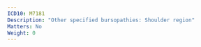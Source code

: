 ```yaml
---
ICD10: M7181
Description: "Other specified bursopathies: Shoulder region"
Matters: No
Weight: 0
---
```


